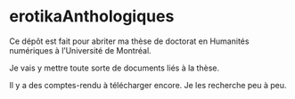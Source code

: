 # erotikaAnthologiques

<p> Ce dépôt est fait pour abriter ma thèse de doctorat en Humanités numériques à l’Université de Montréal.</p>
<p> Je vais y mettre toute sorte de documents liés à la thèse.</p>
<p> Il y a des comptes-rendu à télécharger encore. Je les recherche peu à peu. </p>
